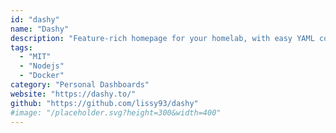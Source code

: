 ```yaml
---
id: "dashy"
name: "Dashy"
description: "Feature-rich homepage for your homelab, with easy YAML configuration."
tags:
  - "MIT"
  - "Nodejs"
  - "Docker"
category: "Personal Dashboards"
website: "https://dashy.to/"
github: "https://github.com/lissy93/dashy"
#image: "/placeholder.svg?height=300&width=400"
---
```


